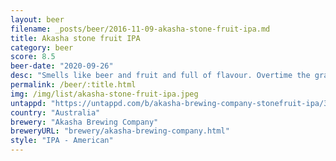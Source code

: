 ```yaml
---
layout: beer
filename: _posts/beer/2016-11-09-akasha-stone-fruit-ipa.md
title: Akasha stone fruit IPA
category: beer
score: 8.5
beer-date: "2020-09-26"
desc: "Smells like beer and fruit and full of flavour. Overtime the grapefruit builds up"
permalink: /beer/:title.html
img: /img/list/akasha-stone-fruit-ipa.jpeg
untappd: "https://untappd.com/b/akasha-brewing-company-stonefruit-ipa/3958266"
country: "Australia"
brewery: "Akasha Brewing Company"
breweryURL: "brewery/akasha-brewing-company.html"
style: "IPA - American"
---
```

